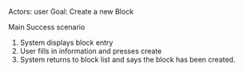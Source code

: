 Actors: user
Goal: Create a new Block

Main Success scenario

1. System displays block entry
2. User fills in information and presses create
3. System returns to block list and says the block has been created.